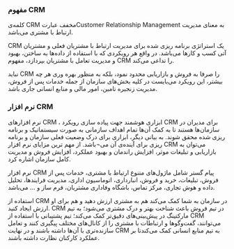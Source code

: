 ### مفهوم CRM


کلمه‌ی CRM مخفف عبارتCustomer Relationship Management به معنای مدیریت ارتباط با مشتری می‌باشد.

CRM یک استراتژی برنامه ریزی شده برای مدیریت ارتباط با مشتریان فعلی و مشتریان آتی کسب و کار‌ها می‌باشد. در واقع هر رویکردی که با استفاده از داده‌ها به ساختن، بهبود و مدیریت تعامل با مشتریان بپردازد، مفهوم CRM را تداعی می‌کند. 

نباید CRM را صرفا به فروش و بازاریابی محدود نمود، بلکه به منظور بهره وری هر چه بیشتر، این رویکرد می‌بایست در کلیه بخش‌های سازمان از جمله خدمات پس از فروش، مدیریت زنجیره تامین، امور مالی و منابع انسانی جاری باشد. 


###  نرم افزار CRM 

نرم افزار‌های CRM ، ابزاری هوشمند جهت پیاده سازی رویکرد CRM برای مدیران در سازمان‌ها هستند تا به کمک آن‌ها تمام اهداف سازمانی به صورت سیستماتیک و برنامه ریزی شده محقق شوند. به بیانی دیگر، ابزاری برای درک وضعیت فعلی سازمان و برنامه ریزی برای آینده‌ی آن می¬باشد. از مهم ترین مزایای نرم افزار CRM می‌توان به بازاریابی و تبلیغات موثر، افزایش راندمان و بهبود عملکرد، افزایش فروش و مدیریت کامل سازمان اشاره کرد.

نرم افزار CRM پیام گستر شامل ماژول‌های متنوع ارتباط با مشتری، خدمات پس از فروش، تبلیغات، خرید و فروش، انبارداری، اتوماسیون اداری، مدیریت فرایندها، تحلیل داده و هوش تجاری، مرکز تماس، باشگاه وفاداری مشتریان، فرم ساز و ... می‌باشد. 


استفاده از CRM در سازمان به شما کمک می‌کند هم به مشتری ارزش دهید و هم برای او ارزش ایجاد کنید.
CRM در تیم فروش باعث شناخت بهتر و درک مشتری می‌شود؛ به تیم مارکتینگ در پیش‌بینی‌های دقیق‌تر کمک می‌کند؛ تیم پشتیبانی با استفاده از CRM می‌توانند، گفت‌و‌گوها و ارتباطات با مشتری را از کانال‌های مختلف پیگیری کنند و تعامل سازنده‌تری با آن‌ها داشته باشند و در نهایت CRM به تیم منابع انسانی کمک می‌کندتا بر عملکرد کارکنان نظارت داشته باشند.
